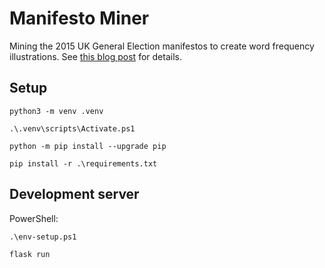 # Manifesto Miner

Mining the 2015 UK General Election manifestos to create word frequency illustrations. See [this blog post](http://markb.uk/election-2015-manifesto-mining.html) for details. 

## Setup

```
python3 -m venv .venv

.\.venv\scripts\Activate.ps1

python -m pip install --upgrade pip

pip install -r .\requirements.txt
```

## Development server

PowerShell:

```
.\env-setup.ps1

flask run
```
